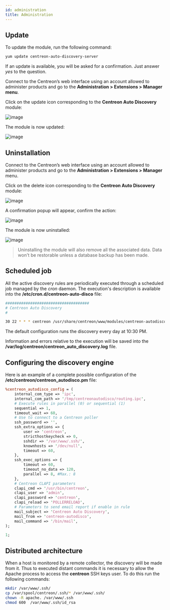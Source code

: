 ```yaml
---
id: administration
title: Administration
---
```


## Update

To update the module, run the following command:
```Bash 
yum update centreon-auto-discovery-server
```

If an update is available, you will be asked for a confirmation. Just answer *yes* to the question.

Connect to the Centreon’s web interface using an account allowed to administer products and go to the
**Administration \> Extensions \> Manager menu**.

Click on the update icon corresponding to the **Centreon Auto Discovery** module:

![image](assets/configuration/autodisco/update.png)

The module is now updated:

![image](assets/configuration/autodisco/list_modules.png)

## Uninstallation

Connect to the Centreon’s web interface using an account allowed to administer products and go to the
**Administration > Extensions > Manager** menu.

Click on the delete icon corresponding to the **Centreon Auto Discovery** module:

![image](assets/configuration/autodisco/list_modules.png)

A confirmation popup will appear, confirm the action:

![image](assets/configuration/autodisco/uninstall.png)

The module is now uninstalled:

![image](assets/configuration/autodisco/install.png)

> Uninstalling the module will also remove all the associated data. Data won't be restorable unless a database backup
> has been made.

## Scheduled job

All the active discovery rules are periodically executed through a scheduled job managed by the *cron* daemon. The
execution's description is available into the **/etc/cron.d/centreon-auto-disco** file:
```Bash
#####################################
# Centreon Auto Discovery
#

30 22 * * * centreon /usr/share/centreon/www/modules/centreon-autodiscovery-server//cron/centreon_autodisco --config='/etc/centreon/conf.pm' --config-extra='/etc/centreon/centreon_autodisco.pm' --severity=error >> /var/log/centreon/centreon_auto_discovery.log 2>&1
```

The default configuration runs the discovery every day at 10:30 PM.

Information and errors relative to the execution will be saved into the **/var/log/centreon/centreon_auto_discovery.log** file.

## Configuring the discovery engine

Here is an example of a complete possible configuration of the
**/etc/centreon/centreon_autodisco.pm** file:
```Perl
%centreon_autodisco_config = (
    internal_com_type => 'ipc',
    internal_com_path => '/tmp/centreonautodisco/routing.ipc',
    # Execute rules in parallel (0) or sequential (1)
    sequential => 1,
    timeout_wait => 60,
    # Use to connect to a Centreon poller
    ssh_password => '',
    ssh_extra_options => {
        user => 'centreon',
        stricthostkeycheck => 0,
        sshdir => '/var/www/.ssh/',
        knownhosts => '/dev/null',
        timeout => 60,
    },
    ssh_exec_options => {
        timeout => 60,
        timeout_no_data => 120,
        parallel => 8, #Max.: 8
    },
    # Centreon CLAPI parameters
    clapi_cmd => '/usr/bin/centreon',
    clapi_user => 'admin',
    clapi_password => 'centreon',
    clapi_reload => 'POLLERRELOAD',
    # Parameters to send email report if enable in rule
    mail_subject => 'Centreon Auto Discovery',
    mail_from => 'centreon-autodisco',
    mail_command => '/bin/mail',
);

1;
```

## Distributed architecture

When a host is monitored by a remote collector, the discovery will be made from it. Thus to executed distant commands
it is necessary to allow the Apache process to access the **centreon** SSH keys user. To do this run the following commands:
```Bash
mkdir /var/www/.ssh/
cp /var/spool/centreon/.ssh/* /var/www/.ssh/
chown -R apache. /var/www/.ssh
chmod 600  /var/www/.ssh/id_rsa
```